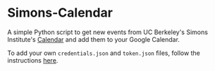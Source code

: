 # Simons-Calendar

A simple Python script to get new events from UC Berkeley's Simons Institute's [Calendar](https://simons.berkeley.edu/programs-events/public-lectures) and add them to your Google Calendar.

To add your own `credentials.json` and `token.json` files, follow the instructions [here](https://developers.google.com/calendar/api/quickstart/python).